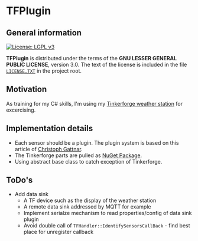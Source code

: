 # TFPlugin

## General information

[![License: LGPL v3](https://img.shields.io/badge/License-LGPL%20v3-blue.svg)](http://www.gnu.org/licenses/lgpl-3.0 "LGPL-3.0")

**TFPlugin** is distributed under the terms of the **GNU LESSER GENERAL PUBLIC LICENSE**, version 3.0. The text of the license is included in the file [<code>LICENSE.TXT</code>](https://github.com/ThirtySomething/YAIP/blob/master/LICENSE.TXT "LGPL-3.0") in the project root.

## Motivation

As training for my C# skills, I'm using my [Tinkerforge weather station][TFURL] for excercising.

## Implementation details

- Each sensor should be a plugin. The plugin system is based on this article of [Christoph Gattnar][Plugin].
- The Tinkerforge parts are pulled as [NuGet Package][TFNuGet].
- Using abstract base class to catch exception of Tinkerforge.

## ToDo's

- Add data sink
   - A TF device such as the display of the weather station
   - A remote data sink addressed by MQTT for example
   - Implement serialze mechanism to read properties/config of data sink plugin
   - Avoid double call of <code>TFHandler::IdentifySensorsCallBack</code> - find best place for unregister callback

[Plugin]:https://code.msdn.microsoft.com/windowsdesktop/Creating-a-simple-plugin-b6174b62
[TFNuGet]:https://www.nuget.org/packages/Tinkerforge/
[TFURL]:https://www.tinkerforge.com/en/doc/Kits/WeatherStation/WeatherStation.html

